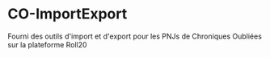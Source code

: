 # CO-ImportExport
Fourni des outils d'import et d'export pour les PNJs de Chroniques Oubliées sur la plateforme Roll20
